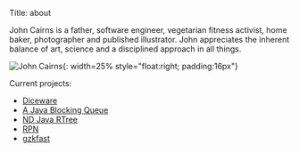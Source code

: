 Title: about

John Cairns is a father, software engineer, vegetarian fitness activist, home baker, photographer and published illustrator.  John appreciates the inherent balance of art, science and a disciplined approach in all things.

![John Cairns]({static}/images/universe/JCMarch2020bw.jpeg){: width=25% style="float:right; padding:16px"}

Current projects:

* [Diceware](https://github.com/jac18281828/diceware)
* [A Java Blocking Queue](https://github.com/conversant/disruptor)
* [ND Java RTree](https://github.com/conversant/rtree)
* [RPN](https://github.com/jac18281828/rpn)
* [gzkfast](https://github.com/jac18281828/gzkfast)


